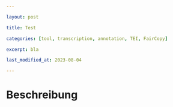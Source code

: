 ```yaml
---

layout: post

title: Test

categories: [tool, transcription, annotation, TEI, FairCopy]

excerpt: bla 

last_modified_at: 2023-08-04

---
```




# Beschreibung
